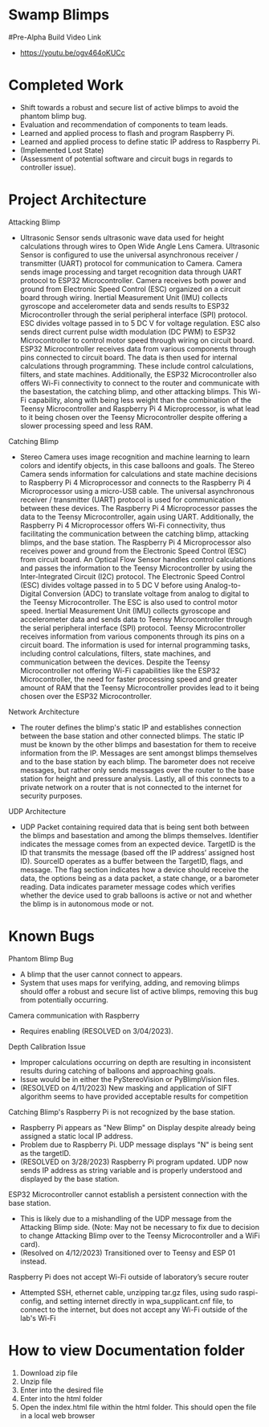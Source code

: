 # Swamp Blimps

#Pre-Alpha Build Video Link
- https://youtu.be/ogv464oKUCc

# Completed Work
- Shift towards a robust and secure list of active blimps to avoid the phantom blimp bug.
- Evaluation and recommendation of components to team leads.
- Learned and applied process to flash and program Raspberry Pi.
- Learned and applied process to define static IP address to Raspberry Pi.
- (Implemented Lost State)
- (Assessment of potential software and circuit bugs in regards to controller issue).

# Project Architecture
Attacking Blimp
- Ultrasonic Sensor sends ultrasonic wave data used for height calculations through wires to Open Wide Angle Lens Camera. Ultrasonic Sensor is configured to use the universal asynchronous receiver / transmitter (UART) protocol for communication to Camera. Camera sends image processing and target recognition data through UART protocol to ESP32 Microcontroller. Camera receives both power and ground from Electronic Speed Control (ESC) organized on a circuit board through wiring. Inertial Measurement Unit (IMU) collects gyroscope and accelerometer data and sends results to ESP32 Microcontroller through the serial peripheral interface (SPI) protocol. ESC divides voltage passed in to 5 DC V for voltage regulation. ESC also sends direct current pulse width modulation (DC PWM) to ESP32 Microcontroller to control motor speed through wiring on circuit board. ESP32 Microcontroller receives data from various components through pins connected to circuit board. The data is then used for internal calculations through programming. These include control calculations, filters, and state machines. Additionally, the ESP32 Microcontroller also offers Wi-Fi connectivity to connect to the router and communicate with the basestation, the catching blimp, and other attacking blimps. This Wi-Fi capability, along with being less weight than the combination of the Teensy Microcontroller and Raspberry Pi 4 Microprocessor, is what lead to it being chosen over the Teensy Microcontroller despite offering a slower processing speed and less RAM. 

Catching Blimp
- Stereo Camera uses image recognition and machine learning to learn colors and identify objects, in this case balloons and goals. The Stereo Camera sends information for calculations and state machine decisions to Raspberry Pi 4 Microprocessor and connects to the Raspberry Pi 4 Microprocessor using a micro-USB cable. The universal asynchronous receiver / transmitter (UART) protocol is used for communication between these devices. The Raspberry Pi 4 Microprocessor passes the data to the Teensy Microcontroller, again using UART. Additionally, the Raspberry Pi 4 Microprocessor offers Wi-Fi connectivity, thus facilitating the communication between the catching blimp, attacking blimps, and the base station. The Raspberry Pi 4 Microprocessor also receives power and ground from the Electronic Speed Control (ESC) from circuit board. An Optical Flow Sensor handles control calculations and passes the information to the Teensy Microcontroller by using the Inter-Integrated Circuit (I2C) protocol. The Electronic Speed Control (ESC) divides voltage passed in to 5 DC V before using Analog-to-Digital Conversion (ADC) to translate voltage from analog to digital to the Teensy Microcontroller. The ESC is also used to control motor speed. Inertial Measurement Unit (IMU) collects gyroscope and accelerometer data and sends data to Teensy Microcontroller through the serial peripheral interface (SPI) protocol. Teensy Microcontroller receives information from various components through its pins on a circuit board. The information is used for internal programming tasks, including control calculations, filters, state machines, and communication between the devices. Despite the Teensy Microcontroller not offering Wi-Fi capabilities like the ESP32 Microcontroller, the need for faster processing speed and greater amount of RAM that the Teensy Microcontroller provides lead to it being chosen over the ESP32 Microcontroller. 

Network Architecture
-  The router defines the blimp's static IP and establishes connection between the base station and other connected blimps. The static IP must be known by the other blimps and basestation for them to receive information from the IP. Messages are sent amongst blimps themselves and to the base station by each blimp. The barometer does not receive messages, but rather only sends messages over the router to the base station for height and pressure analysis. Lastly, all of this connects to a private network on a router that is not connected to the internet for security purposes. 

UDP Architecture
- UDP Packet containing required data that is being sent both between the blimps and basestation and among the blimps themselves. Identifier indicates the message comes from an expected device. TargetID is the ID that transmits the message (based off the IP address’ assigned host ID). SourceID operates as a buffer between the TargetID, flags, and message. The flag section indicates how a device should receive the data, the options being as a data packet, a state change, or a barometer reading. Data indicates parameter message codes which verifies whether the device used to grab balloons is active or not and whether the blimp is in autonomous mode or not. 

# Known Bugs
Phantom Blimp Bug
- A blimp that the user cannot connect to appears.
- System that uses maps for verifying, adding, and removing blimps should offer a robust and secure list of active blimps, removing this bug from potentially occurring.

Camera communication with Raspberry
- Requires enabling (RESOLVED on 3/04/2023).

Depth Calibration Issue
- Improper calculations occurring on depth are resulting in inconsistent results during catching of balloons and approaching goals.
- Issue would be in either the PyStereoVision or PyBlimpVision files.
- (RESOLVED on 4/11/2023) New masking and application of SIFT algorithm seems to have provided acceptable results for competition

Catching Blimp's Raspberry Pi is not recognized by the base station. 
- Raspberry Pi appears as "New Blimp" on Display despite already being assigned a static local IP address.
- Problem due to Raspberry Pi. UDP message displays "N" is being sent as the targetID. 
- (RESOLVED on 3/28/2023) Raspberry Pi program updated. UDP now sends IP address as string variable and is properly understood and displayed by the base station.

ESP32 Microcontroller cannot establish a persistent connection with the base station.
- This is likely due to a mishandling of the UDP message from the Attacking Blimp side. (Note: May not be necessary to fix due to decision to change Attacking Blimp over to the Teensy Microcontroller and a WiFi card).
- (Resolved on 4/12/2023) Transitioned over to Teensy and ESP 01 instead.

Raspberry Pi does not accept Wi-Fi outside of laboratory’s secure router
- Attempted SSH, ethernet cable, unzipping tar.gz files, using sudo raspi-config, and setting internet directly in wpa_supplicant.cnf file, to connect to the internet, but does not accept any Wi-Fi outside of the lab's Wi-Fi

# How to view Documentation folder
1. Download zip file
2. Unzip file
3. Enter into the desired file
4. Enter into the html folder
5. Open the index.html file within the html folder. This should open the file in a local web browser
